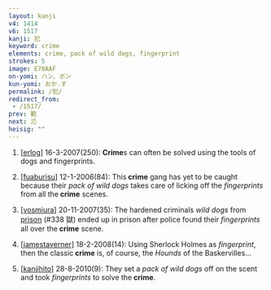 ```yaml
---
layout: kanji
v4: 1414
v6: 1517
kanji: 犯
keyword: crime
elements: crime, pack of wild dogs, fingerprint
strokes: 5
image: E78AAF
on-yomi: ハン、ボン
kun-yomi: おか.す
permalink: /犯/
redirect_from:
 - /1517/
prev: 範
next: 氾
heisig: ""
---
```


1) [<a href="http://kanji.koohii.com/profile/erlog">erlog</a>] 16-3-2007(250): <strong>Crime</strong>s can often be solved using the tools of dogs and fingerprints.

2) [<a href="http://kanji.koohii.com/profile/fuaburisu">fuaburisu</a>] 12-1-2006(84): This<strong> crime</strong> gang has yet to be caught because their <em>pack of wild dogs</em> takes care of licking off the <em>fingerprints</em> from all the<strong> crime</strong> scenes.

3) [<a href="http://kanji.koohii.com/profile/vosmiura">vosmiura</a>] 20-11-2007(35): The hardened criminals <em>wild dogs</em> from <a href="../v4/338.html">prison</a> (#338 獄) ended up in prison after police found their <em>fingerprints</em> all over the<strong> crime</strong> scene.

4) [<a href="http://kanji.koohii.com/profile/jamestaverner">jamestaverner</a>] 18-2-2008(14): Using Sherlock Holmes as <em>fingerprint</em>, then the classic<strong> crime</strong> is, of course, the <em>Hounds</em> of the Baskervilles...

5) [<a href="http://kanji.koohii.com/profile/kanjihito">kanjihito</a>] 28-8-2010(9): They set a <em>pack of wild dogs</em> off on the scent and took <em>fingerprints</em> to solve the<strong> crime</strong>.

